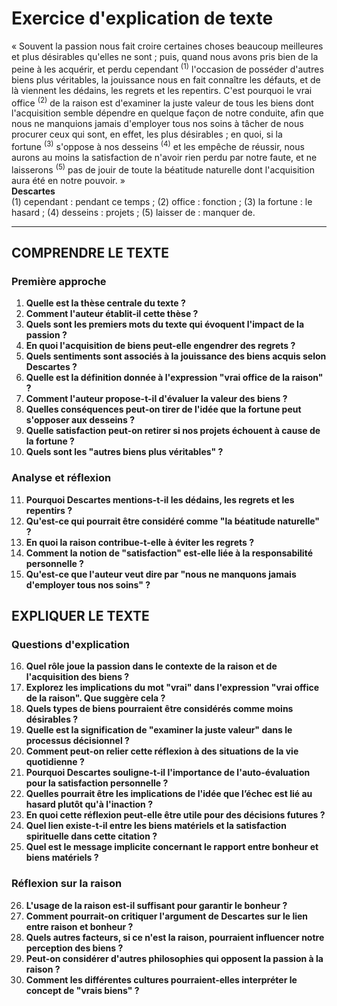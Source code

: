 # Exercice d'explication de texte

« Souvent la passion nous fait croire certaines choses beaucoup meilleures et plus désirables qu'elles ne sont ; puis, quand nous avons pris bien de la peine à les acquérir, et perdu cependant&nbsp;<sup>(1)</sup> l'occasion de posséder d'autres biens plus véritables, la jouissance nous en fait connaître les défauts, et de là viennent les dédains, les regrets et les repentirs. C'est pourquoi le vrai office&nbsp;<sup>(2)</sup> de la raison est d'examiner la juste valeur de tous les biens dont l'acquisition semble dépendre en quelque façon de notre conduite, afin que nous ne manquions jamais d'employer tous nos soins à tâcher de nous procurer ceux qui sont, en effet, les plus désirables&nbsp;; en quoi, si la fortune&nbsp;<sup>(3)</sup> s'oppose à nos desseins&nbsp;<sup>(4)</sup> et les empêche de réussir, nous aurons au moins la satisfaction de n'avoir rien perdu par notre faute, et ne laisserons&nbsp;<sup>(5)</sup> pas de jouir de toute la béatitude naturelle dont l'acquisition aura été en notre pouvoir. »  
**Descartes**  
(1) cependant : pendant ce temps ; (2) office : fonction ; (3) la fortune : le hasard ; (4) desseins : projets ; (5) laisser de : manquer de.

---

## COMPRENDRE LE TEXTE

### Première approche

1. **Quelle est la thèse centrale du texte ?**  
2. **Comment l'auteur établit-il cette thèse ?**  
3. **Quels sont les premiers mots du texte qui évoquent l'impact de la passion ?**  
4. **En quoi l'acquisition de biens peut-elle engendrer des regrets ?**  
5. **Quels sentiments sont associés à la jouissance des biens acquis selon Descartes ?**  
6. **Quelle est la définition donnée à l'expression "vrai office de la raison" ?**  
7. **Comment l'auteur propose-t-il d'évaluer la valeur des biens ?**  
8. **Quelles conséquences peut-on tirer de l'idée que la fortune peut s'opposer aux desseins ?**  
9. **Quelle satisfaction peut-on retirer si nos projets échouent à cause de la fortune ?**  
10. **Quels sont les "autres biens plus véritables" ?**  

### Analyse et réflexion

11. **Pourquoi Descartes mentions-t-il les dédains, les regrets et les repentirs ?**  
12. **Qu'est-ce qui pourrait être considéré comme "la béatitude naturelle" ?**  
13. **En quoi la raison contribue-t-elle à éviter les regrets ?**  
14. **Comment la notion de "satisfaction" est-elle liée à la responsabilité personnelle ?**  
15. **Qu'est-ce que l'auteur veut dire par "nous ne manquons jamais d'employer tous nos soins" ?**  

## EXPLIQUER LE TEXTE

### Questions d'explication

16. **Quel rôle joue la passion dans le contexte de la raison et de l'acquisition des biens ?**  
17. **Explorez les implications du mot "vrai" dans l'expression "vrai office de la raison". Que suggère cela ?**  
18. **Quels types de biens pourraient être considérés comme moins désirables ?**  
19. **Quelle est la signification de "examiner la juste valeur" dans le processus décisionnel ?**  
20. **Comment peut-on relier cette réflexion à des situations de la vie quotidienne ?**  
21. **Pourquoi Descartes souligne-t-il l'importance de l'auto-évaluation pour la satisfaction personnelle ?**  
22. **Quelles pourrait être les implications de l'idée que l’échec est lié au hasard plutôt qu'à l'inaction ?**  
23. **En quoi cette réflexion peut-elle être utile pour des décisions futures ?**  
24. **Quel lien existe-t-il entre les biens matériels et la satisfaction spirituelle dans cette citation ?**  
25. **Quel est le message implicite concernant le rapport entre bonheur et biens matériels ?**  

### Réflexion sur la raison

26. **L'usage de la raison est-il suffisant pour garantir le bonheur ?**  
27. **Comment pourrait-on critiquer l'argument de Descartes sur le lien entre raison et bonheur ?**  
28. **Quels autres facteurs, si ce n'est la raison, pourraient influencer notre perception des biens ?**  
29. **Peut-on considérer d'autres philosophies qui opposent la passion à la raison ?**  
30. **Comment les différentes cultures pourraient-elles interpréter le concept de "vrais biens" ?**